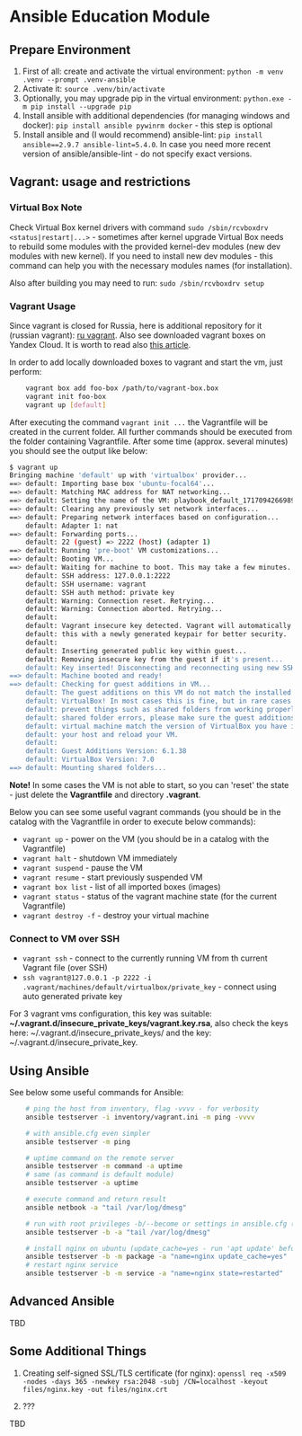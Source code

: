 <!-- cspell:ignore pywinrm testserver keypair newkey keyout rcvboxdrv -->

# Ansible Education Module

## Prepare Environment

1. First of all: create and activate the virtual environment: `python -m venv .venv --prompt .venv-ansible`
2. Activate it: `source .venv/bin/activate`
3. Optionally, you may upgrade pip in the virtual environment: `python.exe -m pip install --upgrade pip`
4. Install ansible with additional dependencies (for managing windows and docker): `pip install ansible pywinrm docker` - this step is optional
5. Install ansible and (I would recommend) ansible-lint: `pip install ansible==2.9.7 ansible-lint=5.4.0`. In case you need more recent version of ansible/ansible-lint - do not specify exact versions.

## Vagrant: usage and restrictions

### Virtual Box Note

Check Virtual Box kernel drivers with command `sudo /sbin/rcvboxdrv <status|restart|...>` - sometimes after kernel upgrade Virtual Box needs to rebuild some modules with the provided kernel-dev modules (new dev modules with new kernel). If you need to install new dev modules - this command can help you with the necessary modules names (for installation).

Also after building you may need to run: `sudo /sbin/rcvboxdrv setup`

### Vagrant Usage

Since vagrant is closed for Russia, here is additional repository for it (russian vagrant): [ru vagrant](http://vagrant.elab.pro/). Also see downloaded vagrant boxes on Yandex Cloud. It is worth to read also [this article](https://habr.com/ru/articles/735700/).

In order to add locally downloaded boxes to vagrant and start the vm, just perform:

```bash
    vagrant box add foo-box /path/to/vagrant-box.box
    vagrant init foo-box
    vagrant up [default]
```

After executing the command `vagrant init ...` the Vagrantfile will be created in the current folder. All further commands should be executed from the folder containing Vagrantfile.
After some time (approx. several minutes) you should see the output like below:

```bash
$ vagrant up
Bringing machine 'default' up with 'virtualbox' provider...
==> default: Importing base box 'ubuntu-focal64'...
==> default: Matching MAC address for NAT networking...
==> default: Setting the name of the VM: playbook_default_1717094266989_83025
==> default: Clearing any previously set network interfaces...
==> default: Preparing network interfaces based on configuration...
    default: Adapter 1: nat
==> default: Forwarding ports...
    default: 22 (guest) => 2222 (host) (adapter 1)
==> default: Running 'pre-boot' VM customizations...
==> default: Booting VM...
==> default: Waiting for machine to boot. This may take a few minutes...
    default: SSH address: 127.0.0.1:2222
    default: SSH username: vagrant
    default: SSH auth method: private key
    default: Warning: Connection reset. Retrying...
    default: Warning: Connection aborted. Retrying...
    default: 
    default: Vagrant insecure key detected. Vagrant will automatically replace
    default: this with a newly generated keypair for better security.
    default: 
    default: Inserting generated public key within guest...
    default: Removing insecure key from the guest if it's present...
    default: Key inserted! Disconnecting and reconnecting using new SSH key...
==> default: Machine booted and ready!
==> default: Checking for guest additions in VM...
    default: The guest additions on this VM do not match the installed version of
    default: VirtualBox! In most cases this is fine, but in rare cases it can
    default: prevent things such as shared folders from working properly. If you see
    default: shared folder errors, please make sure the guest additions within the
    default: virtual machine match the version of VirtualBox you have installed on
    default: your host and reload your VM.
    default:
    default: Guest Additions Version: 6.1.38
    default: VirtualBox Version: 7.0
==> default: Mounting shared folders...
```

**Note!** In some cases the VM is not able to start, so you can 'reset' the state - just delete the **Vagrantfile** and directory **.vagrant**.

Below you can see some useful vagrant commands (you should be in the catalog with the Vagrantfile in order to execute below commands):

- `vagrant up` - power on the VM (you should be in a catalog with the Vagrantfile)
- `vagrant halt` - shutdown VM immediately
- `vagrant suspend` - pause the VM
- `vagrant resume` - start previously suspended VM
- `vagrant box list` - list of all imported boxes (images)
- `vagrant status` - status of the vagrant machine state (for the current Vagrantfile)
- `vagrant destroy -f` - destroy your virtual machine

### Connect to VM over SSH

- `vagrant ssh` - connect to the currently running VM from th current Vagrant file (over SSH)
- `ssh vagrant@127.0.0.1 -p 2222 -i .vagrant/machines/default/virtualbox/private_key` - connect using auto generated private key

For 3 vagrant vms configuration, this key was suitable: **~/.vagrant.d/insecure_private_keys/vagrant.key.rsa**, also check the keys here: ~/.vagrant.d/insecure_private_keys/ and the key: ~/.vagrant.d/insecure_private_key.

## Using Ansible

See below some useful commands for Ansible:

```bash
    # ping the host from inventory, flag -vvvv - for verbosity
    ansible testserver -i inventory/vagrant.ini -m ping -vvvv

    # with ansible.cfg even simpler
    ansible testserver -m ping

    # uptime command on the remote server
    ansible testserver -m command -a uptime
    # same (as command is default module)
    ansible testserver -a uptime

    # execute command and return result
    ansible netbook -a "tail /var/log/dmesg"

    # run with root privileges -b/--become or settings in ansible.cfg (see there)
    ansible testserver -b -a "tail /var/log/dmesg"

    # install nginx on ubuntu (update_cache=yes - run 'apt update' before)
    ansible testserver -b -m package -a "name=nginx update_cache=yes"
    # restart nginx service
    ansible testserver -b -m service -a "name=nginx state=restarted"
```

## Advanced Ansible

TBD

## Some Additional Things

1. Creating self-signed SSL/TLS certificate (for nginx):
   `openssl req -x509 -nodes -days 365 -newkey rsa:2048 -subj /CN=localhost -keyout files/nginx.key -out files/nginx.crt`

2. ???

TBD
